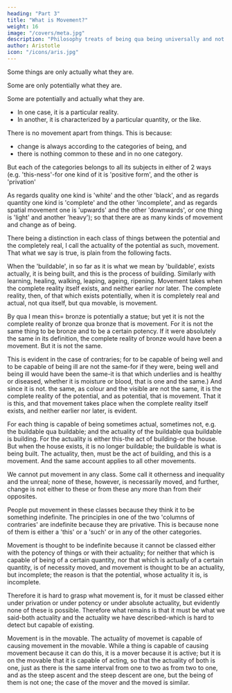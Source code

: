 ```yaml
---
heading: "Part 3"
title: "What is Movement?"
weight: 16
image: "/covers/meta.jpg"
description: "Philosophy treats of being qua being universally and not in respect of a part of it, and 'being' has many senses and is not used in one only"
author: Aristotle
icon: "/icons/aris.jpg"
---
```



Some things are only actually what they are. 

Some are only potentially what they are. 

Some are potentially and actually what they are. 
- In one case, it is a particular reality.
- In another, it is characterized by a particular quantity, or the like. 

There is no movement apart from things. This is because:
- change is always according to the categories of being, and
- there is nothing common to these and in no one category. 

But each of the categories belongs to all its subjects in either of 2 ways (e.g. 'this-ness'-for one kind of it is 'positive form', and the other is 'privation'

As regards quality one kind is 'white' and the other 'black', and as regards quantity one kind is 'complete' and the other 'incomplete', and as regards spatial movement one is 'upwards' and the other 'downwards', or one thing is 'light' and another 'heavy'); so that there are as many kinds of movement and change as of being. 

There being a distinction in each class of things between the potential and the completely real, I call the actuality of the potential as such, movement. That what we say is true, is plain from the following facts. 

When the 'buildable', in so far as it is what we mean by 'buildable', exists actually, it is being built, and this is the process of building. Similarly with learning, healing, walking, leaping, ageing, ripening. Movement takes when the complete reality itself exists, and neither earlier nor later. The complete reality, then, of that which exists potentially, when it is completely real and actual, not qua itself, but qua movable, is movement. 

By qua I mean this= bronze is potentially a statue; but yet it is not the complete reality of bronze qua bronze that is movement. For it is not the same thing to be bronze and to be a certain potency. If it were absolutely the same in its definition, the complete reality of bronze would have been a movement. But it is not the same. 

This is evident in the case of contraries; for to be capable of being well and to be capable of being ill are not the same-for if they were, being well and being ill would have been the same-it is that which underlies and is healthy or diseased, whether it is moisture or blood, that is one and the same.) And since it is not. the same, as colour and the visible are not the same, it is the complete reality of the potential, and as potential, that is movement. That it is this, and that movement takes place when the complete reality itself exists, and neither earlier nor later, is evident. 

For each thing is capable of being sometimes actual, sometimes not, e.g. the buildable qua buildable; and the actuality of the buildable qua buildable is building. For the actuality is either this-the act of building-or the house. But when the house exists, it is no longer buildable; the buildable is what is being built. The actuality, then, must be the act of building, and this is a movement. And the same account applies to all other movements.

<!-- "That what we have said is right is evident from what all others say about movement, and from the fact that it is not easy to define it otherwise. For firstly  -->

We cannot put movement in any class. Some call it otherness and inequality and the unreal; none of these, however, is necessarily moved, and further, change is not either to these or from these any more than from their opposites. 

People put movement in these classes because they think it to be something indefinite. The principles in one of the two 'columns of contraries' are indefinite because they are privative. This is because none of them is either a 'this' or a 'such' or in any of the other categories. 

Movement is thought to be indefinite because it cannot be classed either with the potency of things or with their actuality; for neither that which is capable of being of a certain quantity, nor that which is actually of a certain quantity, is of necessity moved, and movement is thought to be an actuality, but incomplete; the reason is that the potential, whose actuality it is, is incomplete. 

Therefore it is hard to grasp what movement is, for it must be classed either under privation or under potency or under absolute actuality, but evidently none of these is possible. Therefore what remains is that it must be what we said-both actuality and the actuality we have described-which is hard to detect but capable of existing.

Movement is in the movable. The actuality of movemet is capable of causing movement in the movable. While a thing is capable of causing movement because it can do this, it is a mover because it is active; but it is on the movable that it is capable of acting, so that the actuality of both is one, just as there is the same interval from one to two as from two to one, and as the steep ascent and the steep descent are one, but the being of them is not one; the case of the mover and the moved is similar.
